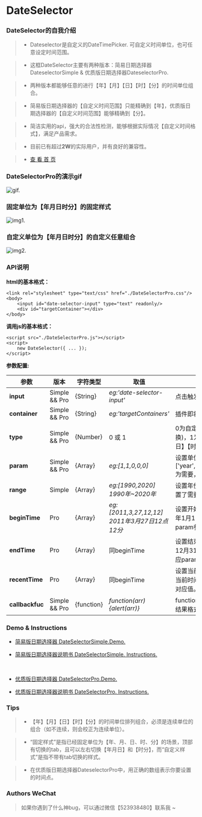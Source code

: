 
# DateSelector

### DateSelector的自我介绍

> * Dateselector是自定义的DateTimePicker. 可自定义时间单位，也可任意设定时间范围。

> * 这框DateSelector主要有两种版本：简易日期选择器DateselectorSimple & 优质版日期选择器DateselectorPro.

> * 两种版本都能够任意的进行【年】【月】【日】【时】【分】的时间单位组合。

> * 简易版日期选择器的【自定义时间范围】只能精确到【年】，优质版日期选择器的【自定义时间范围】能够精确到【分】。

> * 简洁实用的api，强大的合法性检测，能够根据实际情况【自定义时间格式】，满足产品需求。

> * 目前已有超过**2W**的实际用户，并有良好的兼容性。

> * [查 看 首 页](https://appianz.github.io/DateSelector/) 

### DateSelectorPro的演示gif
![gif.](https://github.com/AppianZ/DateSelector/blob/master/productions/DateSelector1.gif) 
 
### 固定单位为【年月日时分】的固定样式
![img1.](http://7xqsim.com1.z0.glb.clouddn.com/DateSelector4.jpeg) 
 
### 自定义单位为【年月日时分】的自定义任意组合
![img2.](http://7xqsim.com1.z0.glb.clouddn.com/DateSelector5.jpeg) 
 

### **API说明**

**html的基本格式：**
```
<link rel="stylesheet" type="text/css" href="./DateSelectorPro.css"/>
<body>
    <input id="date-selector-input" type="text" readonly/>
    <div id="targetContainer"></div>
</body>
```

**调用js的基本格式：**
```
<script src="./DateSelectorPro.js"></script>
<script>
    new DateSelector({ ... });
</script>
```

**参数配置:**

| 参数 | 版本  | 字符类型  |  取值  | 说明 | 
| ----- |-----| -----| -----| -----|
|  **input**   | Simple && Pro |  {String} | *eg:'date-selector-input'* | 点击触发插件的input框的id |
|  **container**   | Simple && Pro |  {String} |*eg:'targetContainers'*| 插件即将插入的容器id |
|  **type**   | Simple && Pro | {Number} |0 或 1 | 0为自定义插件的日期单位(不带tab切换)，1为固定插件的日期单位为【年月日】【时分】(带tab切换) |
|  **param**   | Simple && Pro |  {Array} |*eg:[1,1,0,0,0]*| 设置单位，元素分别对应设置['year','month','day','hour','minute'],1为需要，0为不需要,需要为连续的1 |
|  **range**   | Simple |  {Array} |*eg:[1990,2020]      1990年~2020年*| 设置年份范围，默认[1950,明年],在设置了需要年份的情况下才生效|
|  **beginTime**   |  Pro |  {Array} |*eg:[2011,3,27,12,12]      2011年3月27日12点12分*| 设置开始时间点,空数组默认设置成1970年1月1日0时0分开始，数组的值对应param参数的对应值。 |
|  **endTime**   |  Pro |  {Array} |同beginTime| 设置结束时间点,空数组默认设置成次年12月31日23时59分结束，数组的值对应param参数的对应值。 |
|  **recentTime**   |  Pro |  {Array} |同beginTime| 设置当前时间点,空数组默认设置为系统当前时间，数组的值对应param参数的对应值。 |
|  **callbackfuc**   | Simple && Pro |  {function} |*function(arr){alert(arr)}*| function(arr){} 回调函数，可以自定义结果格式化|

### **Demo & Instructions**

* [简易版日期选择器 DateSelectorSimple.Demo.](https://appianz.github.io/DateSelector/DateSelectorSimple.html) 

* [简易版日期选择器说明书 DateSelectorSimple. Instructions.](https://github.com/AppianZ/DateSelector/tree/master/productions/DateSelectorSimple)
<br/>

* [优质版日期选择器 DateSelectorPro.Demo.](https://appianz.github.io/DateSelector/DateSelectorPro.html)

* [优质版日期选择器说明书 DateSelectorPro. Instructions.](https://github.com/AppianZ/DateSelector/tree/master/productions/DateSelectorPro)



### **Tips**
> * 【年】【月】【日】【时】【分】的时间单位排列组合，必须是连续单位的组合（如不连续，则会校正为连续单位）。

> * “固定样式”是指已经固定单位为【年、月、日、时、分】的场景，顶部有切换的tab，且可以左右切换【年月日】和【时分】，而“自定义样式”是指不带有tab切换的样式。

> * 在优质版日期选择器DateselectorPro中，用正确的数组表示你要设置的时间点。



### **Authors WeChat**

>  如果你遇到了什么神bug，可以通过微信【523938480】联系我 ~
